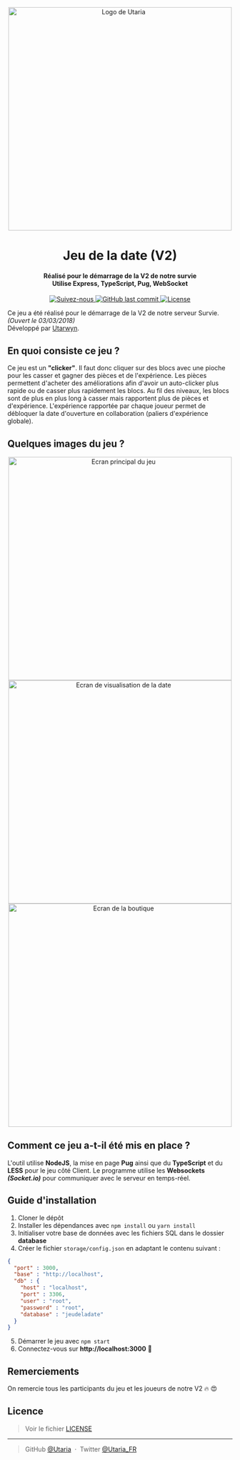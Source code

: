 <p align="center">
    <img src="https://i.imgur.com/rNl9EhX.png" alt="Logo de Utaria" width="500">
</p>

<h1 align="center">Jeu de la date (V2)</h1>
<h4 align="center">
Réalisé pour le démarrage de la V2 de notre survie
<br>
Utilise Express, TypeScript, Pug, WebSocket
</h4>

<p align="center">
    <a href="https://twitter.com/Utaria_FR">
        <img src="https://img.shields.io/twitter/follow/Utaria_FR.svg?style=social&label=Suivez-nous%20sur%20Twitter" alt="Suivez-nous">
    </a>
    <a href="https://github.com/Utaria/jeudeladate/commits/master">
        <img src="https://img.shields.io/github/last-commit/Utaria/jeudeladate/master.svg" alt="GitHub last commit">
    </a>
    <a href="https://github.com/Utaria/jeudeladate/blob/master/LICENSE">
        <img src="https://img.shields.io/badge/Licenses-CC%20BY--SA%203.0%20&%20MIT-green.svg" alt="License">
    </a>
</p>

Ce jeu a été réalisé pour le démarrage de la V2 de notre serveur Survie. *(Ouvert le 03/03/2018)* \
Développé par [Utarwyn](https://github.com/utarwyn).  


## En quoi consiste ce jeu ?

Ce jeu est un __"clicker"__. Il faut donc cliquer sur des blocs avec une pioche pour les casser et gagner des pièces et de l'expérience. Les pièces permettent d'acheter des améliorations afin d'avoir un auto-clicker plus rapide ou de casser plus rapidement les blocs. Au fil des niveaux, les blocs sont de plus en plus long à casser mais rapportent plus de pièces et d'expérience. L'expérience rapportée par chaque joueur permet de débloquer la date d'ouverture en collaboration (paliers d'expérience globale).

## Quelques images du jeu ?

<p align="center">
  <img src="https://i.imgur.com/ccEjt0o.png" alt="Ecran principal du jeu" width="500"><br>
  <img src="https://i.imgur.com/I2xlJBE.png" alt="Ecran de visualisation de la date" width="500"><br>
  <img src="https://i.imgur.com/tRUugQh.png" alt="Ecran de la boutique" width="500">
</p>

## Comment ce jeu a-t-il été mis en place ?

L'outil utilise **NodeJS**, la mise en page **Pug** ainsi que du **TypeScript** et du **LESS** pour le jeu côté Client.
Le programme utilise les **Websockets *(Socket.io)*** pour communiquer avec le serveur en temps-réel.

## Guide d'installation

1. Cloner le dépôt
2. Installer les dépendances avec `npm install` ou `yarn install`
3. Initialiser votre base de données avec les fichiers SQL dans le dossier **database**
4. Créer le fichier `storage/config.json` en adaptant le contenu suivant :
```json
{
  "port" : 3000,
  "base" : "http://localhost",
  "db" : {
    "host" : "localhost",
    "port" : 3306,
    "user" : "root",
    "password" : "root",
    "database" : "jeudeladate"
  }
}
```
5. Démarrer le jeu avec `npm start`
6. Connectez-vous sur **http://localhost:3000** :rocket:

## Remerciements

On remercie tous les participants du jeu et les joueurs de notre V2 :fire: :heart_eyes:

## Licence

> Voir le fichier [LICENSE](https://github.com/Utaria/jeudeladate/blob/master/LICENSE)

---

> GitHub [@Utaria](https://github.com/utaria) &nbsp;&middot;&nbsp;
> Twitter [@Utaria_FR](https://twitter.com/Utaria_FR)
